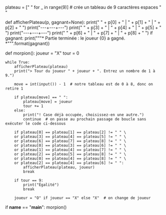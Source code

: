 plateau = [" " for _ in range(9)]  # crée un tableau de 9 caractères espaces " "


def afficherPlateau(p, gagnant=None):
    print(" " + p[0] + " | " + p[1] + " | " + p[2] + " ")
    print("---+---+---")
    print(" " + p[3] + " | " + p[4] + " | " + p[5] + " ")
    print("---+---+---")
    print(" " + p[6] + " | " + p[7] + " | " + p[8] + " ")
    if gagnant:
        print("""* Partie terminée : le joueur {0} a gagné. *""".format(gagnant))


def morpion():
    joueur = "X"
    tour = 0

    while True:
        afficherPlateau(plateau)
        print("> Tour du joueur " + joueur + ". Entrez un nombre de 1 à 9.")

        move = int(input()) - 1  # notre tableau est de 0 à 8, donc on retire 1

        if plateau[move] == " ":
            plateau[move] = joueur
            tour += 1
        else:
            print("! Case déjà occupée, choisissez-en une autre.")
            continue  # on passe au prochain passage de boucle sans exécuter le code ci-dessous

        if plateau[0] == plateau[1] == plateau[2] != " " \
        or plateau[3] == plateau[4] == plateau[5] != " " \
        or plateau[6] == plateau[7] == plateau[8] != " " \
        or plateau[0] == plateau[3] == plateau[6] != " " \
        or plateau[1] == plateau[4] == plateau[7] != " " \
        or plateau[2] == plateau[5] == plateau[8] != " " \
        or plateau[0] == plateau[4] == plateau[8] != " " \
        or plateau[2] == plateau[4] == plateau[6] != " ":
            afficherPlateau(plateau, joueur)
            break

        if tour == 9:
            print("Égalité")
            break

        joueur = "O" if joueur == "X" else "X"  # on change de joueur


if __name__ == "__main__":
    morpion()
    
